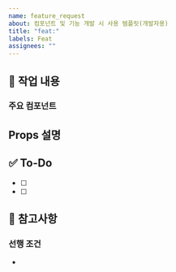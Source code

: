 ```yaml
---
name: feature_request
about: 컴포넌트 및 기능 개발 시 사용 템플릿(개발자용)
title: "feat:"
labels: Feat
assignees: ""
---
```


## 📌 작업 내용

### <!-- 구현할 기능에 대해 간단히 설명해주세요 -->

### 주요 컴포넌트

## Props 설명

### <!-- props로 받는 부분에 대해 알려주세요 -->

## ✅ To-Do

<!-- 해야 할 일들을 체크박스로 나열해주세요 -->

- [ ]
- [ ]

## 📝 참고사항

<!-- 참고할 내용이나 주의사항을 작성해주세요 -->

### 선행 조건

-
